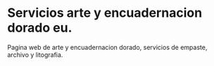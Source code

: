 # Servicios arte y encuadernacion dorado eu.
Pagina web de arte y encuadernacion dorado, servicios de empaste, archivo y litografia.
